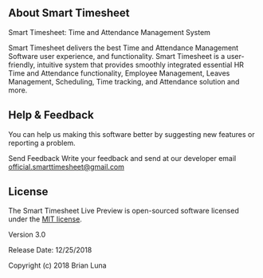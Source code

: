 ## About Smart Timesheet

Smart Timesheet: Time and Attendance Management System

Smart Timesheet delivers the best Time and Attendance Management Software user experience, and functionality. Smart Timesheet is a user-friendly, intuitive system that provides smoothly integrated essential HR Time and Attendance functionality, Employee Management, Leaves Management, Scheduling, Time tracking, and Attendance solution and more.


## Help & Feedback

You can help us making this software better by suggesting new features or reporting a problem.

Send Feedback
Write your feedback and send at our developer email official.smarttimesheet@gmail.com


## License 
The Smart Timesheet Live Preview is open-sourced software licensed under the [MIT license](https://opensource.org/licenses/MIT).

Version 3.0

Release Date: 12/25/2018

Copyright (c) 2018 Brian Luna
